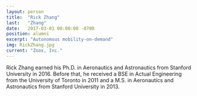 ```yaml
---
layout: person
title:  "Rick Zhang"
last:   "Zhang"
date:   2017-03-01 00:00:00 -0700
position: alumni
excerpt: "Autonomous mobility-on-demand"
img: RickZhang.jpg
current: "Zoox, Inc."
---
```


Rick Zhang earned his Ph.D. in Aeronautics and Astronautics from Stanford University in 2016. Before that, he received a BSE in Actual Engineering from the University of Toronto in 2011 and a M.S. in Aeronautics and Astronautics from Stanford University in 2013.
